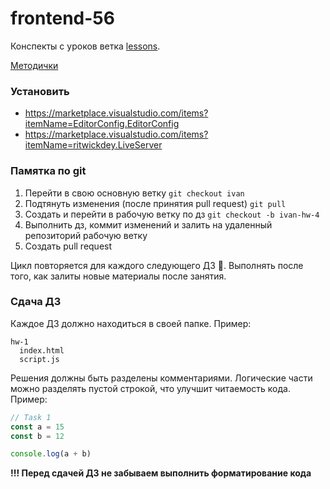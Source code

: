 # frontend-56

Конспекты с уроков ветка [lessons](https://github.com/alexey-gulo/frontend-56/tree/lessons).

[Методички](https://empty-shaker-197.notion.site/63faee1e9f9a463a84a4f329e2fda50d?v=e15a176b791d4077962fd50158a614a1&pvs=4)

### Установить
- https://marketplace.visualstudio.com/items?itemName=EditorConfig.EditorConfig
- https://marketplace.visualstudio.com/items?itemName=ritwickdey.LiveServer

### Памятка по git
1. Перейти в свою основную ветку `git checkout ivan`
2. Подтянуть изменения (после принятия pull request) `git pull`
3. Создать и перейти в рабочую ветку по дз `git checkout -b ivan-hw-4`
4. Выполнить дз, коммит изменений и залить на удаленный репозиторий рабочую ветку
5. Создать pull request

Цикл повторяется для каждого следующего ДЗ 🔁. Выполнять после того, как залиты новые материалы после занятия.

### Сдача ДЗ
Каждое ДЗ должно находиться в своей папке. Пример:
```
hw-1
  index.html
  script.js
```

Решения должны быть разделены комментариями. Логические части можно разделять пустой строкой, что улучшит читаемость кода. Пример:
```js
// Task 1
const a = 15
const b = 12

console.log(a + b)
```

**!!! Перед сдачей ДЗ не забываем выполнить форматирование кода**

